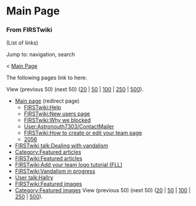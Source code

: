 

# Main Page

### From FIRSTwiki

(List of links)

Jump to: navigation, search

&lt; [Main Page](/index.php?title=Main_Page&redirect=no "Main Page" )  

The following pages link to here:

View (previous 50) (next 50)
([20](/index.php?title=Special:Whatlinkshere/Main_Page&limit=20&from=0
"Special:Whatlinkshere/Main Page" ) |
[50](/index.php?title=Special:Whatlinkshere/Main_Page&limit=50&from=0
"Special:Whatlinkshere/Main Page" ) |
[100](/index.php?title=Special:Whatlinkshere/Main_Page&limit=100&from=0
"Special:Whatlinkshere/Main Page" ) |
[250](/index.php?title=Special:Whatlinkshere/Main_Page&limit=250&from=0
"Special:Whatlinkshere/Main Page" ) |
[500](/index.php?title=Special:Whatlinkshere/Main_Page&limit=500&from=0
"Special:Whatlinkshere/Main Page" )).

  * [Main page](/index.php?title=Main_page&redirect=no "Main page" ) (redirect page) 
    * [FIRSTwiki:Help](FIRSTwiki:Help "FIRSTwiki:Help" )
    * [FIRSTwiki:New users page](FIRSTwiki:New_users_page "FIRSTwiki:New users page" )
    * [FIRSTwiki:Why we blocked](FIRSTwiki:Why_we_blocked "FIRSTwiki:Why we blocked" )
    * [User:Astronouth7303/ContactMailer](User:Astronouth7303/ContactMailer "User:Astronouth7303/ContactMailer" )
    * [FIRSTwiki:How to create or edit your team page](FIRSTwiki:How_to_create_or_edit_your_team_page "FIRSTwiki:How to create or edit your team page" )
    * [2056](2056 "2056" )
  * [FIRSTwiki talk:Dealing with vandalism](FIRSTwiki_talk:Dealing_with_vandalism "FIRSTwiki talk:Dealing with vandalism" )
  * [Category:Featured articles](Category:Featured_articles "Category:Featured articles" )
  * [FIRSTwiki:Featured articles](FIRSTwiki:Featured_articles "FIRSTwiki:Featured articles" )
  * [FIRSTwiki:Add your team logo tutorial (FLL)](FIRSTwiki:Add_your_team_logo_tutorial_%28FLL%29 "FIRSTwiki:Add your team logo tutorial \(FLL\)" )
  * [FIRSTwiki:Vandalism in progress](FIRSTwiki:Vandalism_in_progress "FIRSTwiki:Vandalism in progress" )
  * [User talk:Hallry](User_talk:Hallry "User talk:Hallry" )
  * [FIRSTwiki:Featured images](FIRSTwiki:Featured_images "FIRSTwiki:Featured images" )
  * [Category:Featured images](Category:Featured_images "Category:Featured images" )
View (previous 50) (next 50)
([20](/index.php?title=Special:Whatlinkshere/Main_Page&limit=20&from=0
"Special:Whatlinkshere/Main Page" ) |
[50](/index.php?title=Special:Whatlinkshere/Main_Page&limit=50&from=0
"Special:Whatlinkshere/Main Page" ) |
[100](/index.php?title=Special:Whatlinkshere/Main_Page&limit=100&from=0
"Special:Whatlinkshere/Main Page" ) |
[250](/index.php?title=Special:Whatlinkshere/Main_Page&limit=250&from=0
"Special:Whatlinkshere/Main Page" ) |
[500](/index.php?title=Special:Whatlinkshere/Main_Page&limit=500&from=0
"Special:Whatlinkshere/Main Page" )).

